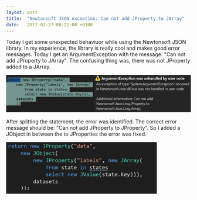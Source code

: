 ```yaml
---
layout: post
title:  "Newtonsoft JSON exception: Can not add JProperty to JArray"
date:   2017-02-27 08:22:00 +0100
---
```


Today I get some unexpected behaviuor while using the Newtonsoft JSON library.
In my experience, the library is really cool and makes good error messages.
Today I get an ArgumentException with the message: "Can not add JProperty to JArray".
The confusing thing was, there was not JProperty added to a JArray.

![Exception message](./Images/Exception.png "Exception message")

After splitting the statement, the error was identified. The correct error message should be: "Can not add JProperty to JProperty".
So I added a JObject in between the to JProperties the error was fixed.

![Fixed code](./Images/Fix.png "Fixed code")
